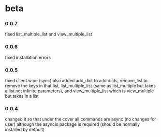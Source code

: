 # beta
### 0.0.7
fised list_multiple_list and view_multiple_list
### 0.0.6
fixed installation errors
### 0.0.5
fixed client.wipe (sync) also added add_dict to add dicts, remove_list to remove the keys in that list, list_multiple_list (same as list_multiple but takes a list not infinite parameters), and view_multiple_list which is view_multiple but takes in a list
### 0.0.4
changed it so that under the cover all commands are async (no changes for user) although the asyncio package is required (should be normally installed by default)
